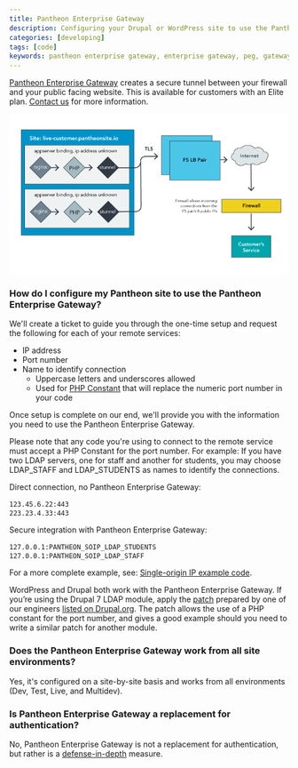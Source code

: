 ```yaml
---
title: Pantheon Enterprise Gateway
description: Configuring your Drupal or WordPress site to use the Pantheon Enterprise Gateway as a defense-in-depth solution to access systems behind firewalls.
categories: [developing]
tags: [code]
keywords: pantheon enterprise gateway, enterprise gateway, peg, gateway, firewall, secure tunnel, tunnel, create firewall, firewalls, gateways, gateway
---
```

[Pantheon Enterprise Gateway](https://pantheon.io/features/secure-integration) creates a secure tunnel between your firewall and your public facing website. This is available for customers with an Elite plan. [Contact us](https://pantheon.io/why-pantheon-enterprise) for more information.

![pantheon enterprise gateway](/source/docs/assets/images/PEG_diagram.png)

### How do I configure my Pantheon site to use the Pantheon Enterprise Gateway?

We'll create a ticket to guide you through the one-time setup and request the following for each of your remote services:

* IP address
* Port number
* Name to identify connection
   - Uppercase letters and underscores allowed
  -  Used for [PHP Constant](http://php.net/manual/en/language.constants.php) that will replace the numeric port number in your code

Once setup is complete on our end, we'll provide you with the information you need to use the Pantheon Enterprise Gateway.

Please note that any code you're using to connect to the remote service must accept a PHP Constant for the port number. For example: If you have two LDAP servers, one for staff and another for students, you may choose LDAP_STAFF and LDAP_STUDENTS as names to identify the connections.

Direct connection, no Pantheon Enterprise Gateway:
```nohighlight
123.45.6.22:443
223.23.4.33:443
```

Secure integration with Pantheon Enterprise Gateway:
```nohighlight
127.0.0.1:PANTHEON_SOIP_LDAP_STUDENTS
127.0.0.1:PANTHEON_SOIP_LDAP_STAFF
```

For a more complete example, see: [Single-origin IP example code](https://github.com/pantheon-systems/soip-example).

WordPress and Drupal both work with the Pantheon Enterprise Gateway. If you’re using the Drupal 7 LDAP module, apply the [patch](https://www.drupal.org/files/issues/ldap_php-constant-port_1.patch) prepared by one of our engineers [listed on Drupal.org](https://www.drupal.org/node/2283273). The patch allows the use of a PHP constant for the port number, and gives a good example should you need to write a similar patch for another module.

### Does the Pantheon Enterprise Gateway work from all site environments?

Yes, it's configured on a site-by-site basis and works from all environments (Dev, Test, Live, and Multidev).

### Is Pantheon Enterprise Gateway a replacement for authentication?

No, Pantheon Enterprise Gateway is not a replacement for authentication, but rather is a [defense-in-depth](http://en.wikipedia.org/wiki/Defense_in_depth_%28computing%29) measure.
